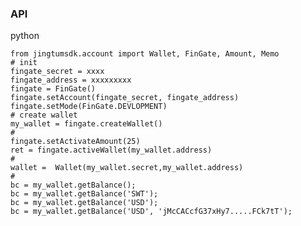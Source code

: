 ### API
  
   python
   
    from jingtumsdk.account import Wallet, FinGate, Amount, Memo
    # init
    fingate_secret = xxxx
    fingate_address = xxxxxxxxx
    fingate = FinGate()
    fingate.setAccount(fingate_secret, fingate_address)
    fingate.setMode(FinGate.DEVLOPMENT)
    # create wallet
    my_wallet = fingate.createWallet()
    #
    fingate.setActivateAmount(25)
    ret = fingate.activeWallet(my_wallet.address)
    #
    wallet =  Wallet(my_wallet.secret,my_wallet.address)
    #
    bc = my_wallet.getBalance();
    bc = my_wallet.getBalance('SWT');
    bc = my_wallet.getBalance('USD');
    bc = my_wallet.getBalance('USD', 'jMcCACcfG37xHy7.....FCk7tT');
    
    
